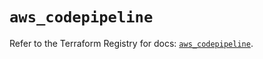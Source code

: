 # `aws_codepipeline`

Refer to the Terraform Registry for docs: [`aws_codepipeline`](https://registry.terraform.io/providers/hashicorp/aws/5.82.2/docs/resources/codepipeline).
